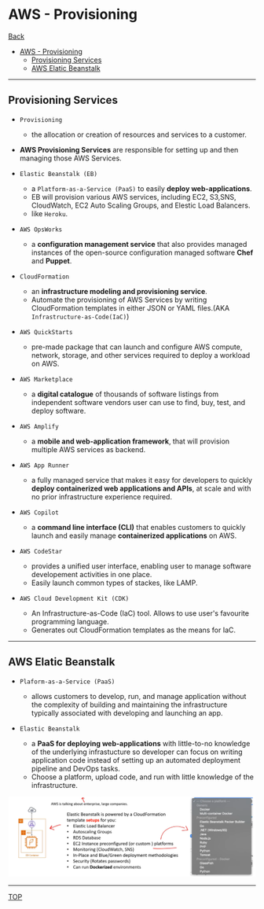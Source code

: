# AWS - Provisioning

[Back](../index.md)

- [AWS - Provisioning](#aws---provisioning)
  - [Provisioning Services](#provisioning-services)
  - [AWS Elatic Beanstalk](#aws-elatic-beanstalk)

---

## Provisioning Services

- `Provisioning`

  - the allocation or creation of resources and services to a customer.

- **AWS Provisioning Services** are responsible for setting up and then managing those AWS Services.

- `Elastic Beanstalk (EB)`

  - a `Platform-as-a-Service (PaaS)` to easily **deploy web-applications**.
  - EB will provision various AWS services, including EC2, S3,SNS, CloudWatch, EC2 Auto Scaling Groups, and Elestic Load Balancers.
  - like `Heroku`.

- `AWS OpsWorks`

  - a **configuration management service** that also provides managed instances of the open-source configuration managed software **Chef** and **Puppet**.

- `CloudFormation`

  - an **infrastructure modeling and provisioning service**.
  - Automate the provisioning of AWS Services by writing CloudFormation templates in either JSON or YAML files.(AKA `Infrastructure-as-Code(IaC)`)

- `AWS QuickStarts`

  - pre-made package that can launch and configure AWS compute, network, storage, and other services required to deploy a workload on AWS.

- `AWS Marketplace`

  - a **digital catalogue** of thousands of software listings from independent software vendors user can use to find, buy, test, and deploy software.

- `AWS Amplify`

  - a **mobile and web-application framework**, that will provision multiple AWS services as backend.

- `AWS App Runner`

  - a fully managed service that makes it easy for developers to quickly **deploy containerized web applications and APIs**, at scale and with no prior infrastructure experience required.

- `AWS Copilot`

  - a **command line interface (CLI)** that enables customers to quickly launch and easily manage **containerized applications** on AWS.

- `AWS CodeStar`

  - provides a unified user interface, enabling user to manage software developement activities in one place.
  - Easily launch common types of stackes, like LAMP.

- `AWS Cloud Development Kit (CDK)`
  - An Infrastructure-as-Code (IaC) tool. Allows to use user's favourite programming language.
  - Generates out CloudFormation templates as the means for IaC.

---

## AWS Elatic Beanstalk

- `Plaform-as-a-Service (PaaS)`

  - allows customers to develop, run, and manage application without the complexity of building and maintaining the infrastructure typically associated with developing and launching an app.

- `Elastic Beanstalk`

  - a **PaaS for deploying web-applications** with little-to-no knowledge of the underlying infrastucture so developer can focus on writing application code instead of setting up an automated deployment pipeline and DevOps tasks.
  - Choose a platform, upload code, and run with little knowledge of the infrastructure.

![Beanstalk](./pic/beanstalk.png)

---

[TOP](#aws---provisioning)
